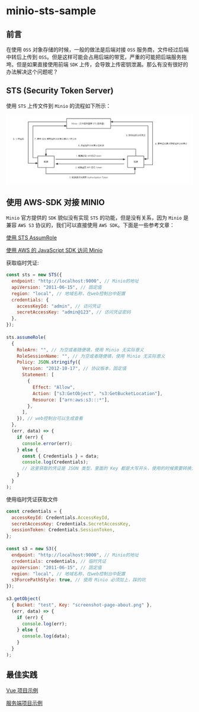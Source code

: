 # minio-sts-sample

## 前言

在使用 `OSS` 对象存储的时候，一般的做法是后端对接 `OSS` 服务商，文件经过后端中转后上传到 `OSS`。但是这样可能会占用后端的带宽，严重的可能把后端服务拖垮。但是如果直接使用前端 `SDK` 上传，会导致上传密钥泄漏。那么有没有很好的办法解决这个问题呢？

## STS (Security Token Server)

使用 `STS` 上传文件到 `Minio` 的流程如下所示：

![Minio使用STS上传文件流程](/docs/assets/images/process.png)

## 使用 AWS-SDK 对接 MINIO

`Minio` 官方提供的 `SDK` 貌似没有实现 `STS` 的功能，但是没有关系，因为 `Minio` 是兼容 `AWS S3` 协议的，我们可以直接使用 `AWS SDK`。下面是一些参考文章：

[使用 STS AssumRole](https://github.com/minio/minio/blob/master/docs/sts/assume-role.md)

[使用 AWS 的 JavaScript SDK 访问 Minio](https://docs.min.io/docs/how-to-use-aws-sdk-for-javascript-with-minio-server.html)

获取临时凭证:

```javascript
const sts = new STS({
  endpoint: "http://localhost:9000", // Minio的地址
  apiVersion: "2011-06-15", // 固定值
  region: "local", // 地域名称，在web控制台中配置
  credentials: {
    accessKeyId: "admin", // 访问凭证
    secretAccessKey: "admin@123", // 访问凭证密码
  },
});

sts.assumeRole(
  {
    RoleArn: "", // 为空或者随便填，使用 Minio 无实际意义
    RoleSessionName: "", // 为空或者随便填，使用 Minio 无实际意义
    Policy: JSON.stringify({
      Version: "2012-10-17", // 协议版本，固定值
      Statement: [
        {
          Effect: "Allow",
          Action: ["s3:GetObject", "s3:GetBucketLocation"],
          Resource: ["arn:aws:s3:::*"],
        },
      ],
    }), // web控制台可以生成查看
  },
  (err, data) => {
    if (err) {
      console.error(err);
    } else {
      const { Credentials } = data;
      console.log(Credentials);
      // 这里获取的凭证是 JSON 类型，里面的 Key 都是大写开头，使用的时候需要转换为下面参数中小驼峰
    }
  }
);
```

使用临时凭证获取文件

```javascript
const credentials = {
  accessKeyId: Credentials.AccessKeyId,
  secretAccessKey: Credentials.SecretAccessKey,
  sessionToken: Credentials.SessionToken,
};

const s3 = new S3({
  endpoint: "http://localhost:9000", // Minio的地址
  credentials: credentials, // 临时凭证
  apiVersion: "2011-06-15", // 固定值
  region: "local", // 地域名称，在web控制台中配置
  s3ForcePathStyle: true, // 使用 Minio 必须加上，踩的坑
});

s3.getObject(
  { Bucket: "test", Key: "screenshot-page-about.png" },
  (err, data) => {
    if (err) {
      console.log(err);
    } else {
      console.log(data);
    }
  }
);
```

## 最佳实践

[Vue 项目示例](/samples/vue-sample/)

[服务端项目示例](/samples/server-sample/)
